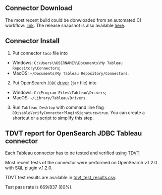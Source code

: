 ## Connector Download

The most recent build could be donwloaded from an automated CI workflow: [link](https://github.com/opensearch-project/sql/actions/workflows/bi-connectors.yml).
The release snapshot is also available [here](opensearch_sql_jdbc.taco).

## Connector Install

1. Put connector `taco` file into
  * Windows: `C:\Users\%USERNAME%\Documents\My Tableau Repository\Connectors`;
  * MacOS: `~/Documents/My Tableau Repository/Connectors`.
2. Put OpenSearch `JDBC` [driver](../../sql-jdbc/README.md) (`jar` file) into
  * Windows: `C:\Program Files\Tableau\Drivers`;
  * MacOS: `~/Library/Tableau/Drivers`.
3. Run `Tableau Desktop` with command line flag `-DDisableVerifyConnectorPluginSignature=true`. You can create a shortcut or a script to simplify this step.

## TDVT report for OpenSearch JDBC Tableau connector

Each Tableau connector has to be tested and verified using [TDVT](https://tableau.github.io/connector-plugin-sdk/docs/tdvt).

Most recent tests of the connector were performed on OpenSearch v.1.2.0 with SQL plugin v.1.2.0.

TDVT test results are available in [tdvt_test_results.csv](tdvt_test_results.csv).

Test pass rate is 669/837 (80%).
